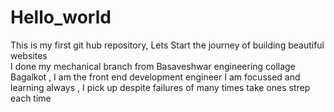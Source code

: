 # Hello_world
This is my first git hub repository, Lets Start the journey of building beautiful websites  
I done my mechanical branch from Basaveshwar engineering collage Bagalkot , I am the front end development engineer I am focussed and learning always , I pick up despite failures of many times take ones strep each time 
